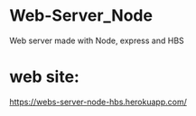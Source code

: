 <!-- @format -->

# Web-Server_Node

Web server made with Node, express and HBS

# web site:

https://webs-server-node-hbs.herokuapp.com/
